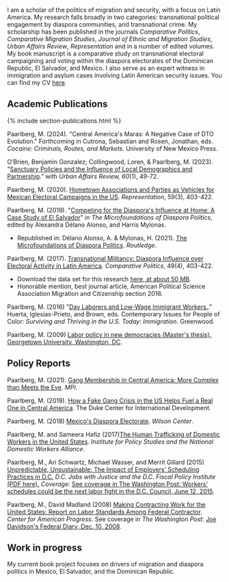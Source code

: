 I am a scholar of the politics of migration and security, with a focus on Latin America. My research falls broadly in two categories: transnational political engagement by diaspora communities, and transnational crime. My scholarship has been published in the journals _Comparative Politics_, _Comparative Migration Studies_, _Journal of Ethnic and Migration Studies_, _Urban Affairs Review_, _Representation_ and in a number of edited volumes. My book manuscript is a comparative study on transnational electoral campaigning and voting within the diaspora electorates of the Dominican Republic, El Salvador, and Mexico. I also serve as an expert witness in immigration and asylum cases involving Latin American security issues. You can find my CV <a href="/cv">here</a>.

## Academic Publications

{% include section-publications.html %}

Paarlberg, M. (2024). "Central America's Maras: A Negative Case of DTO Evolution." Forthcoming in Cutrona, Sebastian and Rosen, Jonathan, eds. *Cocaine: Criminals, Routes, and Markets*. University of New Mexico Press.

O’Brien, Benjamin Gonzalez; Collingwood, Loren, & Paarlberg, M. (2023). "[Sanctuary Policies and the Influence of Local Demographics and Partnership](https://doi.org/10.1177/10780874231152786).” with  *Urban Affairs Review, 60*(1), 49-72.

<!-- Included above. Paarlberg, M. (2022). [Transnational Gangs and Criminal Remittances: A Conceptual Framework](https://comparativemigrationstudies.springeropen.com/articles/10.1186/s40878-022-00297-x). _Comparative Migration Studies_, 10(24), 1-20. ([PDF available here](https://link.springer.com/content/pdf/10.1186/s40878-022-00297-x.pdf)). -->

<!-- Included above. Paarlberg, M. (2021). [Turcos and Chilestinos: Latin American Palestinian Diaspora Nationalism in a Comparative Context](https://books.google.com.np/books?hl=en&lr=&id=zLUxEAAAQBAJ&oi=fnd&pg=PA11&ots=p7IoxAGkWy&sig=O1xNnGVPk4yZDi8qv6txWUuQaJs&redir_esc=y#v=onepage&q&f=false) in _Arab Worlds Beyond the Middle East and North Africa_, edited by Alkazemi, Mariam, and C. E. Youakim. -->

Paarlberg, M. (2020). [Hometown Associations and Parties as Vehicles for Mexican Electoral Campaigns in the US](https://www.tandfonline.com/doi/full/10.1080/00344893.2020.1856176). _Representation_, 59(3), 403-422.

<!-- Included above. Paarlberg, M. (2020). "[Anti-Party Skew and Variation in Diaspora Outreach by Mexican Parties](https://www.taylorfrancis.com/chapters/edit/10.4324/9781003015086-5/anti-party-skew-variation-diaspora-outreach-mexican-parties-michael-ahn-paarlberg)" in _Political Parties Abroad: A New Arena for Party Politics_, edited by Kernalegenn, Tudi, and Emilie van Haute. -->

Paarlberg, M. (2019). "[Competing for the Diaspora's Influence at Home: A Case Study of El Salvador](https://www.taylorfrancis.com/chapters/edit/10.4324/9781003191261-4/competing-diaspora-influence-home-party-structure-transnational-campaign-activity-el-salvador-michael-ahn-paarlberg)" in _The Microfoundations of Diaspora Politics_, edited by Alexandra Délano Alonso, and Harris Mylonas.
- Republished in: Délano Alonso, A. & Mylonas, H. (2021). [The Microfoundations of Diaspora Politics](https://www.routledge.com/The-Microfoundations-of-Diaspora-Politics/Alonso-Mylonas/p/book/9781032042800?srsltid=AfmBOorrLJdHBIjOWVNEWbsDe77rZsBFhSzoXVzVXcRzD6wtLNXVocRI). *Routledge*.

Paarlberg, M. (2017). [Transnational Militancy: Diaspora Influence over Electoral Activity in Latin America](https://books.google.com.np/books?hl=en&lr=&id=zLUxEAAAQBAJ&oi=fnd&pg=PA11&ots=p7IoxAGkWy&sig=O1xNnGVPk4yZDi8qv6txWUuQaJs&redir_esc=y#v=onepage&q&f=false). _Comparative Politics_, 49(4), 403-422. 
- Download the data set for this research [here, at about 50 MB](https://drive.google.com/file/d/1lrxvYLzo0wYEvxzM2m84gfD6wcny1S0t/view).
- Honorable mention, best journal article, American Political Science Association Migration and Citizenship section 2018.

Paarlberg, M. (2016) "[Day Laborers and Low-Wage Immigrant Workers.](https://www.google.com/url?q=https%3A%2F%2Fwww.amazon.com%2FPeople-Color-United-States-volumes%2Fdp%2F1610698541&sa=D&sntz=1&usg=AOvVaw3EeuKWgYE9G_NeUPzX4YG5)." Huerta, Iglesias-Prieto, and Brown, eds. Contemporary Issues for People of Color: *Surviving and Thriving in the U.S. Today: Immigration*. Greenwood.

Paarlberg, M. (2009) [Labor policy in new democracies (Master's thesis). Georgetown University, Washington, DC](https://repository.library.georgetown.edu/bitstream/handle/10822/553856/paarlbergMichael.pdf;sequence=1).

## Policy Reports

Paarlberg, M. (2021). [Gang Membership in Central America: More Complex than Meets the Eye](https://www.migrationpolicy.org/article/complexities-gang-membership-central-america). _MPI_.

Paarlberg, M. (2019). [How a Fake Gang Crisis in the US Helps Fuel a Real One in Central America](https://sites.duke.edu/northerntrianglepolicy/2019/05/14/how-a-fake-gang-crisis-in-the-us-helps-fuel-a-real-one-in-central-america/). The Duke Center for International Development.

Paarlberg, M. (2018) [Mexico's Diaspora Electorate](https://www.wilsoncenter.org/article/mexicos-diaspora-electorate). _Wilson Center_.

Paarlberg, M. and Sameera Hafiz (2017)[The Human Trafficking of Domestic Workers in the United States](https://www.google.com/url?q=https%3A%2F%2Fwww.ips-dc.org%2Freport-the-human-trafficking-of-domestic-workers-in-the-united-states%2F&sa=D&sntz=1&usg=AOvVaw0lH6fLQ7HBPYpUJ4TTNpq0). _Institute for Policy Studies and the National Domestic Workers Alliance_.

Paarlberg, M., Ari Schwartz, Michael Wasser, and Merrit Gillard (2015) [Unpredictable, Unsustainable: The Impact of Employers’ Scheduling Practices in D.C.](http://www.google.com/url?q=http%3A%2F%2Fwww.dcjwj.org%2Fscheduling-report%2F&sa=D&sntz=1&usg=AOvVaw29nfsQS0jXAUUIaDXZTISW) _D.C. Jobs with Justice and the D.C. Fiscal Policy Institute_ [(PDF here).](https://www.dcjwj.org/wp-content/uploads/2015/06/DCJWJ_Scheduling_Report_2015.pdf) _Coverage:_ [See coverage in The Washington Post: Workers' schedules could be the next labor fight in the D.C. Council, June 12, 2015](http://www.google.com/url?q=http%3A%2F%2Fwww.washingtonpost.com%2Fnews%2Flocal%2Fwp%2F2015%2F06%2F12%2Fworkers-schedules-could-be-the-next-labor-fight-in-the-d-c-council%2F&sa=D&sntz=1&usg=AOvVaw0rkHVvxUP7Ii26OAYX56Vz).

Paarlberg, M., David Madland (2008) [Making Contracting Work for the United States: Report on Labor Standards Among Federal Contractor](https://www.google.com/url?q=https%3A%2F%2Fwww.americanprogress.org%2Fissues%2Fgeneral%2Fnews%2F2008%2F12%2F08%2F5313%2Fmaking-contracting-work-for-the-united-states%2F&sa=D&sntz=1&usg=AOvVaw0AOP4jDKjmVN_APibspc6R). _Center for American Progress_. See coverage in _The Washington Post_: [Joe Davidson's Federal Diary, Dec. 10, 2008](http://www.google.com/url?q=http%3A%2F%2Fwww.washingtonpost.com%2Fwp-dyn%2Fcontent%2Farticle%2F2008%2F12%2F09%2FAR2008120903120.html&sa=D&sntz=1&usg=AOvVaw2fCyDpZ8npqxJYFNfYB6Kh).

## Work in progress

My current book project focuses on drivers of migration and diaspora politics in Mexico, El Salvador, and the Dominican Republic.
